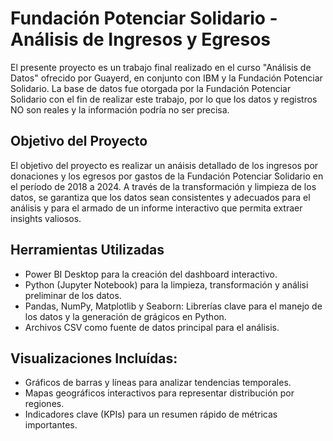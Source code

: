 # Fundación Potenciar Solidario - Análisis de Ingresos y Egresos
El presente proyecto es un trabajo final realizado en el curso "Análisis de Datos" ofrecido por Guayerd, en conjunto con IBM y la Fundación Potenciar Solidario.
La base de datos fue otorgada por la Fundación Potenciar Solidario con el fin de realizar este trabajo, por lo que los datos y registros NO son reales y la
información podría no ser precisa.

## Objetivo del Proyecto
El objetivo del proyecto es realizar un anáisis detallado de los ingresos por donaciones y los egresos por gastos de la Fundación Potenciar Solidario en el 
período de 2018 a 2024. A través de la transformación y limpieza de los datos, se garantiza que los datos sean consistentes y adecuados para el análisis y para 
el armado de un informe interactivo que permita extraer insights valiosos.

## Herramientas Utilizadas
* Power BI Desktop para la creación del dashboard interactivo.
* Python (Jupyter Notebook) para la limpieza, transformación y análisi preliminar de los datos.
* Pandas, NumPy, Matplotlib y Seaborn: Librerías clave para el manejo de los datos y la generación de grágicos en Python.
* Archivos CSV como fuente de datos principal para el análisis.

## Visualizaciones Incluídas:
* Gráficos de barras y líneas para analizar tendencias temporales.
* Mapas geográficos interactivos para representar distribución por regiones.
* Indicadores clave (KPIs) para un resumen rápido de métricas importantes.
